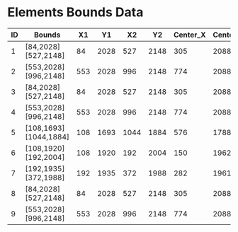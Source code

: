 # Elements Bounds Data

| ID | Bounds | X1 | Y1 | X2 | Y2 | Center_X | Center_Y | ScreenShot_ID | Element_ID |
|----|--------|----|----|----|----|----|----|----|----|
| 1 | [84,2028][527,2148] | 84 | 2028 | 527 | 2148 | 305 | 2088 | HJS5T19718001742_20250319_181454_com.android.settings | 1 |
| 2 | [553,2028][996,2148] | 553 | 2028 | 996 | 2148 | 774 | 2088 | HJS5T19718001742_20250319_181454_com.android.settings | 2 |
| 3 | [84,2028][527,2148] | 84 | 2028 | 527 | 2148 | 305 | 2088 | HJS5T19718001742_20250319_181835_com.android.settings | 1 |
| 4 | [553,2028][996,2148] | 553 | 2028 | 996 | 2148 | 774 | 2088 | HJS5T19718001742_20250319_181835_com.android.settings | 2 |
| 5 | [108,1693][1044,1884] | 108 | 1693 | 1044 | 1884 | 576 | 1788 | HJS5T19718001742_20250319_193048_com.android.settings | 1 |
| 6 | [108,1920][192,2004] | 108 | 1920 | 192 | 2004 | 150 | 1962 | HJS5T19718001742_20250319_193048_com.android.settings | 2 |
| 7 | [192,1935][372,1988] | 192 | 1935 | 372 | 1988 | 282 | 1961 | HJS5T19718001742_20250319_193048_com.android.settings | 3 |
| 8 | [84,2028][527,2148] | 84 | 2028 | 527 | 2148 | 305 | 2088 | HJS5T19718001742_20250319_193048_com.android.settings | 4 |
| 9 | [553,2028][996,2148] | 553 | 2028 | 996 | 2148 | 774 | 2088 | HJS5T19718001742_20250319_193048_com.android.settings | 5 |
